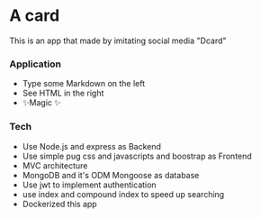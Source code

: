 # A card

This is an app that made by imitating social media "Dcard"

### Application
- Type some Markdown on the left
- See HTML in the right
- ✨Magic ✨

### Tech
- Use Node.js and express as Backend
- Use simple pug css and javascripts and boostrap as Frontend
- MVC architecture
- MongoDB and it's ODM Mongoose as database
- Use jwt to implement authentication
- use index and compound index to speed up searching
- Dockerized this app
